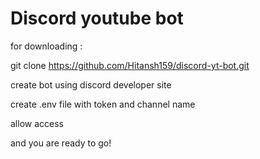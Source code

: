 # Discord youtube bot

for downloading :

  git clone https://github.com/Hitansh159/discord-yt-bot.git
  
create bot using discord developer site  

create .env file with token and channel name 

allow access 

and you are ready to go!
